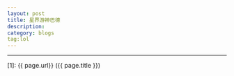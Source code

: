 ```yaml
---
layout: post
title: 星界游神巴德
description: 
category: blogs
tag:lol
---
```



---


[winterhouse]:    http://695215742.github.io/  "WinterHouse"
[1]:    {{ page.url}}  ({{ page.title }})


